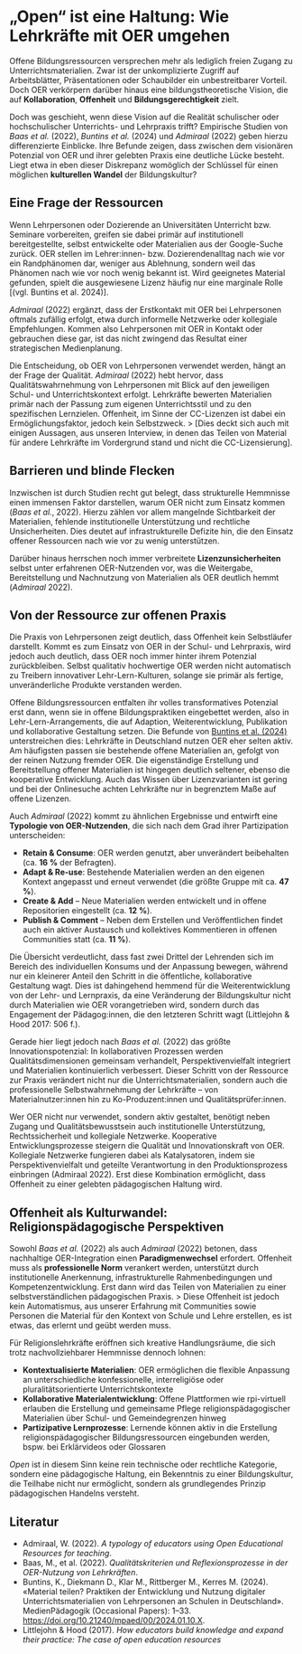 # „Open“ ist eine Haltung: Wie Lehrkräfte mit OER umgehen


Offene Bildungsressourcen versprechen mehr als lediglich freien Zugang zu Unterrichtsmaterialien. Zwar ist der unkomplizierte Zugriff auf Arbeitsblätter, Präsentationen oder Schaubilder ein unbestreitbarer Vorteil. Doch OER verkörpern darüber hinaus eine bildungstheoretische Vision, die auf **Kollaboration**, **Offenheit** und **Bildungsgerechtigkeit** zielt. 

Doch was geschieht, wenn diese Vision auf die Realität schulischer oder hochschulischer Unterrichts- und Lehrpraxis trifft? Empirische Studien von *Baas et al.* (2022), *Buntins et al.* (2024) und *Admiraal* (2022) geben hierzu differenzierte Einblicke. Ihre Befunde zeigen, dass zwischen dem visionären Potenzial von OER und ihrer gelebten Praxis eine deutliche Lücke besteht. Liegt etwa in eben dieser Diskrepanz womöglich der Schlüssel für einen möglichen **kulturellen Wandel** der Bildungskultur?


## Eine Frage der Ressourcen

Wenn Lehrpersonen oder Dozierende an Universitäten Unterricht bzw. Seminare vorbereiten, greifen sie dabei primär auf institutionell bereitgestellte, selbst entwickelte oder Materialien aus der Google-Suche zurück. OER stellen im Lehrer:innen- bzw. Dozierendenalltag nach wie vor ein Randphänomen dar, weniger aus Ablehnung, sondern weil das Phänomen nach wie vor noch wenig bekannt ist. Wird geeignetes Material gefunden, spielt die ausgewiesene Lizenz häufig nur eine marginale Rolle [(vgl. Buntins et al. 2024)].

*Admiraal* (2022) ergänzt, dass der Erstkontakt mit OER bei Lehrpersonen oftmals zufällig erfolgt, etwa durch informelle Netzwerke oder kollegiale Empfehlungen. Kommen also Lehrpersonen mit OER in Kontakt oder gebrauchen diese gar, ist das nicht zwingend das Resultat einer strategischen Medienplanung.

Die Entscheidung, ob OER von Lehrpersonen verwendet werden, hängt an der Frage der Qualität. *Admiraal* (2022) hebt hervor, dass Qualitätswahrnehmung von Lehrpersonen mit Blick auf den jeweiligen Schul- und Unterrichtskontext erfolgt. Lehrkräfte bewerten Materialien primär nach der Passung zum eigenen Unterrichtsstil und zu den spezifischen Lernzielen. Offenheit, im Sinne der CC-Lizenzen ist dabei ein Ermöglichungsfaktor, jedoch kein Selbstzweck. > [Dies deckt sich auch mit einigen Aussagen, aus unseren Interview, in denen das Teilen von Material für andere Lehrkräfte im Vordergrund stand und nicht die CC-Lizensierung]. 


## Barrieren und blinde Flecken

Inzwischen ist durch Studien recht gut belegt, dass strukturelle Hemmnisse einen immensen Faktor darstellen, warum OER nicht zum Einsatz kommen (*Baas et al.*, 2022). Hierzu zählen vor allem mangelnde Sichtbarkeit der Materialien, fehlende institutionelle Unterstützung und rechtliche Unsicherheiten. Dies deutet auf infrastrukturelle Defizite hin, die den Einsatz offener Ressourcen nach wie vor zu wenig unterstützen.

Darüber hinaus herrschen noch immer verbreitete **Lizenzunsicherheiten** selbst unter erfahrenen OER-Nutzenden vor, was die Weitergabe, Bereitstellung und Nachnutzung von Materialien als OER deutlich hemmt (*Admiraal* 2022).


## Von der Ressource zur offenen Praxis

Die Praxis von Lehrpersonen zeigt deutlich, dass Offenheit kein Selbstläufer darstellt. Kommt es zum Einsatz von OER in der Schul- und Lehrpraxis, wird jedoch auch deutlich, dass OER noch immer hinter ihrem Potenzial zurückbleiben. Selbst qualitativ hochwertige OER werden nicht automatisch zu Treibern innovativer Lehr-Lern-Kulturen, solange sie primär als fertige, unveränderliche Produkte verstanden werden.  

Offene Bildungsressourcen entfalten ihr volles transformatives Potenzial erst dann, wenn sie in offene Bildungspraktiken eingebettet werden, also in Lehr-Lern-Arrangements, die auf Adaption, Weiterentwicklung, Publikation und kollaborative Gestaltung setzen. 
Die Befunde von [Buntins et al. (2024)](file:///Users/lauramossle/Downloads/1768_Buntins+et+al_final.pdf) unterstreichen dies: Lehrkräfte in Deutschland nutzen OER eher selten aktiv. Am häufigsten passen sie bestehende offene Materialien an, gefolgt von der reinen Nutzung fremder OER. Die eigenständige Erstellung und Bereitstellung offener Materialien ist hingegen deutlich seltener, ebenso die kooperative Entwicklung. Auch das Wissen über Lizenzvarianten ist gering und bei der Onlinesuche achten Lehrkräfte nur in begrenztem Maße auf offene Lizenzen.  

Auch *Admiraal* (2022) kommt zu ähnlichen Ergebnisse und entwirft eine **Typologie von OER-Nutzenden**, die sich nach dem Grad ihrer Partizipation unterscheiden:  

- **Retain & Consume**: OER werden genutzt, aber unverändert beibehalten (ca. **16 %** der Befragten).  
- **Adapt & Re-use**: Bestehende Materialien werden an den eigenen Kontext angepasst und erneut verwendet (die größte Gruppe mit ca. **47 %**).  
- **Create & Add** – Neue Materialien werden entwickelt und in offene Repositorien eingestellt (ca. **12 %**).  
- **Publish & Comment** – Neben dem Erstellen und Veröffentlichen findet auch ein aktiver Austausch und kollektives Kommentieren in offenen Communities statt (ca. **11 %**).  

Die Übersicht verdeutlicht, dass fast zwei Drittel der Lehrenden sich im Bereich des individuellen Konsums und der Anpassung bewegen, während nur ein kleinerer Anteil den Schritt in die öffentliche, kollaborative Gestaltung wagt. Dies ist dahingehend hemmend für die Weiterentwicklung von der Lehr- und Lernpraxis, da eine Veränderung der Bildungskultur nicht durch Materialien wie OER vorangetrieben wird, sondern durch das Engagement der Pädagog:innen, die den letzteren Schritt wagt (Littlejohn & Hood 2017: 506 f.).  

Gerade hier liegt jedoch nach *Baas et al.* (2022) das größte Innovationspotenzial: In kollaborativen Prozessen werden Qualitätsdimensionen gemeinsam verhandelt, Perspektivenvielfalt integriert und Materialien kontinuierlich verbessert. Dieser Schritt von der Ressource zur Praxis verändert nicht nur die Unterrichtsmaterialien, sondern auch die professionelle Selbstwahrnehmung der Lehrkräfte – von Materialnutzer:innen hin zu Ko-Produzent:innen und Qualitätsprüfer:innen.  

Wer OER nicht nur verwendet, sondern aktiv gestaltet, benötigt neben Zugang und Qualitätsbewusstsein auch institutionelle Unterstützung, Rechtssicherheit und kollegiale Netzwerke. Kooperative Entwicklungsprozesse steigern die Qualität und Innovationskraft von OER. Kollegiale Netzwerke fungieren dabei als Katalysatoren, indem sie Perspektivenvielfalt und geteilte Verantwortung in den Produktionsprozess einbringen (Admiraal 2022). Erst diese Kombination ermöglicht, dass Offenheit zu einer gelebten pädagogischen Haltung wird.  


## Offenheit als Kulturwandel: Religionspädagogische Perspektiven
Sowohl *Baas et al.* (2022) als auch *Admiraal* (2022) betonen, dass nachhaltige OER-Integration einen **Paradigmenwechsel** erfordert. Offenheit muss als **professionelle Norm** verankert werden, unterstützt durch institutionelle Anerkennung, infrastrukturelle Rahmenbedingungen und  Kompetenzentwicklung. Erst dann wird das Teilen von Materialien zu einer selbstverständlichen pädagogischen Praxis. > Diese Offenheit ist jedoch kein Automatismus, aus unserer Erfahrung mit Communities sowie Personen die Material für den Kontext von Schule und Lehre erstellen, es ist etwas, das erlernt und geübt werden muss.

Für Religionslehrkräfte eröffnen sich kreative Handlungsräume, die sich trotz nachvollziehbarer Hemmnisse dennoch lohnen:  

- **Kontextualisierte Materialien**: OER ermöglichen die flexible Anpassung an unterschiedliche konfessionelle, interreligiöse oder pluralitätsorientierte Unterrichtskontexte
- **Kollaborative Materialentwicklung**: Offene Plattformen wie rpi-virtuell erlauben die Erstellung und gemeinsame Pflege religionspädagogischer Materialien über Schul- und Gemeindegrenzen hinweg
- **Partizipative Lernprozesse**: Lernende können aktiv in die Erstellung religionspädagogischer Bildungsressourcen eingebunden werden, bspw. bei Erklärvideos oder Glossaren 
  

*Open* ist in diesem Sinn keine rein technische oder rechtliche Kategorie, sondern eine pädagogische Haltung, ein Bekenntnis zu einer Bildungskultur, die Teilhabe nicht nur ermöglicht, sondern als grundlegendes Prinzip pädagogischen Handelns versteht.



## Literatur

- Admiraal, W. (2022). *A typology of educators using Open Educational Resources for teaching*.  
- Baas, M., et al. (2022). *Qualitätskriterien und Reflexionsprozesse in der OER-Nutzung von Lehrkräften*.  
- Buntins, K., Diekmann D., Klar M., Rittberger M., Kerres M. (2024). «Material teilen? Praktiken der Entwicklung und Nutzung digitaler Unterrichtsmaterialien von Lehrpersonen an Schulen in Deutschland». MedienPädagogik (Occasional Papers): 1–33.
https://doi.org/10.21240/mpaed/00/2024.01.10.X.
- Littlejohn & Hood (2017). *How educators build knowledge and expand their practice: The case of open education resources* 

